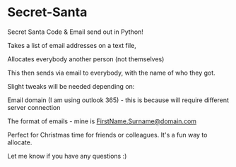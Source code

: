 # Secret-Santa
Secret Santa Code &amp; Email send out in Python!

Takes a list of email addresses on a text file, 

Allocates everybody another person (not themselves)

This then sends via email to everybody, with the name of who they got.


Slight tweaks will be needed depending on:

Email domain (I am using outlook 365) - this is because will require different server connection

The format of emails - mine is FirstName.Surname@domain.com

Perfect for Christmas time for friends or colleagues. It's a fun way to allocate.

Let me know if you have any questions :)
